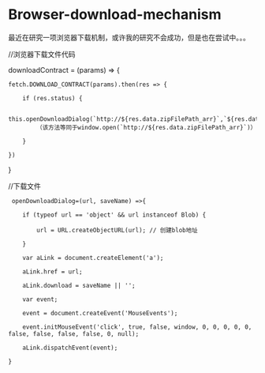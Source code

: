 # Browser-download-mechanism

最近在研究一项浏览器下载机制，或许我的研究不会成功，但是也在尝试中。。。

//浏览器下载文件代码

downloadContract = (params) => {

    fetch.DOWNLOAD_CONTRACT(params).then(res => {
    
        if (res.status) {
        
            this.openDownloadDialog(`http://${res.data.zipFilePath_arr}`,`${res.data.zipFilePath_arr}`)
            （该方法等同于window.open(`http://${res.data.zipFilePath_arr}`)）
            
        }
        
    })
    
}

//下载文件

     openDownloadDialog=(url, saveName) =>{
     
        if (typeof url == 'object' && url instanceof Blob) {
        
            url = URL.createObjectURL(url); // 创建blob地址
            
        }
        
        var aLink = document.createElement('a');
        
        aLink.href = url;
        
        aLink.download = saveName || '';
        
        var event;
        
        event = document.createEvent('MouseEvents');
        
        event.initMouseEvent('click', true, false, window, 0, 0, 0, 0, 0, false, false, false, false, 0, null);
        
        aLink.dispatchEvent(event);
        
    }
